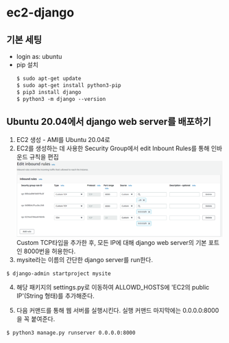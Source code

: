 # ec2-django
## 기본 세팅
- login as: ubuntu
- pip 설치
    ```
    $ sudo apt-get update
    $ sudo apt-get install python3-pip
    $ pip3 install django
    $ python3 -m django --version
    ```
## Ubuntu 20.04에서 django web server를 배포하기
1. EC2 생성 - AMI를 Ubuntu 20.04로
2. EC2를 생성하는 데 사용한 Security Group에서 edit Inbount Rules를 통해 인바운드 규칙을 편집
![default](./image/0101-1.PNG)
Custom TCP타입을 추가한 후, 모든 IP에 대해 django web server의 기본 포트인 8000번을 허용한다.
3. mysite라는 이름의 간단한 django server를 run한다.
```
$ django-admin startproject mysite
```
4. 해당 패키지의 settings.py로 이동하여 ALLOWD_HOSTS에 'EC2의 public IP'(String 형태)를 추가해준다.

5. 다음 커맨드를 통해 웹 서버를 실행시킨다. 실행 커맨드 마지막에는 0.0.0.0:8000을 꼭 붙여준다.
```
$ python3 manage.py runserver 0.0.0.0:8000
```

